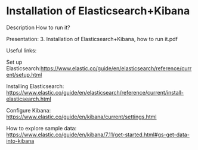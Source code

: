 # Installation of Elasticsearch+Kibana

Description
How to run it?

Presentation: 3. Installation of Elasticsearch+Kibana, how to run it.pdf

Useful links:

Set up Elasticsearch:https://www.elastic.co/guide/en/elasticsearch/reference/current/setup.html

Installing Elasticsearch: https://www.elastic.co/guide/en/elasticsearch/reference/current/install-elasticsearch.html

Configure Kibana: https://www.elastic.co/guide/en/kibana/current/settings.html

How to explore sample data: https://www.elastic.co/guide/en/kibana/7.11/get-started.html#gs-get-data-into-kibana